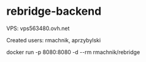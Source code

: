 # rebridge-backend

VPS: vps563480.ovh.net


Created users: rmachnik, aprzybylski

docker run -p 8080:8080 -d --rm rmachnik/rebridge

